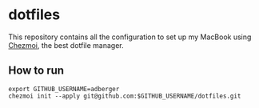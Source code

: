 # dotfiles

This repository contains all the configuration to set up my MacBook using [Chezmoi](https://chezmoi.io), the best dotfile manager.

## How to run

```shell
export GITHUB_USERNAME=adberger
chezmoi init --apply git@github.com:$GITHUB_USERNAME/dotfiles.git
```
